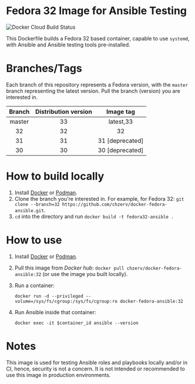 # Fedora 32 Image for Ansible Testing

![Docker Cloud Build Status](https://img.shields.io/docker/cloud/build/chzerv/docker-fedora-ansible)

This Dockerfile builds a Fedora 32 based container, capable to use `systemd`, with Ansible and Ansible 
testing tools pre-installed.

# Branches/Tags

Each branch of this repository represents a Fedora version, with the `master` branch representing the
latest version. Pull the branch (version) you are interested in.

| Branch | Distribution version | Image tag       |
| :----: | :------------------: | :-------:       |
| master | 33                   | latest,33       |
| 32     | 32                   | 32              |
| 31     | 31                   | 31 [deprecated] |
| 30     | 30                   | 30 [deprecated] |

# How to build locally

1. Install [Docker](https://docs.docker.com/engine/install/) or [Podman](https://podman.io/getting-started/installation.html).
2. Clone the branch you're interested in. For example, for Fedora 32: `git clone --branch=32 https://github.com/chzerv/docker-fedora-ansible.git`.
3. `cd` into the directory and run `docker build -t fedora32-ansible .`

# How to use

1. Install [Docker](https://docs.docker.com/engine/install/) or [Podman](https://podman.io/getting-started/installation.html).
2. Pull this image from _Docker hub_: `docker pull chzerv/docker-fedora-ansible:32` (or use the 
   image you built locally).
3. Run a container:

   ```shell
   docker run -d --privileged --volume=/sys/fs/cgroup:/sys/fs/cgroup:ro docker-fedora-ansible:32
   ```

4. Run Ansible inside that container:

   ```shell
   docker exec -it $container_id ansible --version
   ```

# Notes

This image is used for testing Ansible roles and playbooks locally and/or in CI, hence, security is not
a concern. It is not intended or recommended to use this image in production environments.
